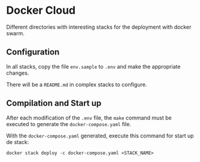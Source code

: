 # Docker Cloud

Different directories with interesting stacks for the deployment with docker
swarm.

## Configuration

In all stacks, copy the file `env.sample` to `.env` and make the appropriate
changes.

There will be a `README.md` in complex stacks to configure.

## Compilation and Start up

After each modification of the `.env` file, the `make` command must be executed
to generate the `docker-compose.yaml` file.

With the `docker-compose.yaml` generated, execute this command for start up de
stack:

```
docker stack deploy -c docker-compose.yaml <STACK_NAME>
```